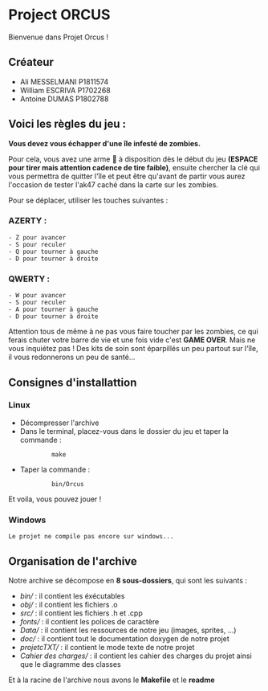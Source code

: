 # Project ORCUS

Bienvenue dans Projet Orcus ! 

## Créateur ##

- Ali MESSELMANI P1811574
- William ESCRIVA P1702268
- Antoine DUMAS P1802788

## Voici les règles du jeu : 

**Vous devez vous échapper d'une île infesté de zombies.** 

Pour cela, vous avez une arme :gun: à disposition dès le début du jeu **(ESPACE pour tirer mais attention cadence de tire faible)**, 
ensuite chercher la clé qui vous permettra de quitter l'île et peut être qu'avant de partir vous aurez l'occasion de tester l'ak47 caché dans la carte sur les zombies. 

Pour se déplacer, utiliser les touches suivantes : 
  ### AZERTY :
    - Z pour avancer 
    - S pour reculer 
    - Q pour tourner à gauche 
    - D pour tourner à droite 

  ### QWERTY :
    - W pour avancer 
    - S pour reculer 
    - A pour tourner à gauche 
    - D pour tourner à droite 

Attention tous de même à ne pas vous faire toucher par les zombies, ce qui ferais chuter votre barre de vie et une fois vide c'est **GAME OVER**. Mais ne vous inquiétez pas !
Des kits de soin sont éparpillés un peu partout sur l'île, il vous redonnerons un peu de santé... 

## Consignes d'installattion ## 

 ### Linux ###

* Décompresser l'archive
* Dans le terminal, placez-vous dans le dossier du jeu et taper la commande : 
```
            make 
```
* Taper la commande : 
``` 
            bin/Orcus 
```
Et voila, vous pouvez jouer !

 ### Windows ###

    Le projet ne compile pas encore sur windows...

## Organisation de l'archive ##

Notre archive se décompose en **8 sous-dossiers**, qui sont les suivants : 

- *bin/* : il contient les éxécutables
- *obj/* : il contient les fichiers .o 
- *src/* :  il contient les fichiers .h et .cpp 
- *fonts/* : il contient les polices de caractère
- *Data/* : il contient les ressources de notre jeu (images, sprites, ...)
- *doc/* : il contient tout le documentation doxygen de notre projet
- *projetcTXT/* : il contient le mode texte de notre projet
- *Cahier des charges/* : il contient les cahier des charges du projet ainsi que le diagramme des classes

Et à la racine de l'archive nous avons le **Makefile** et le **readme**   
